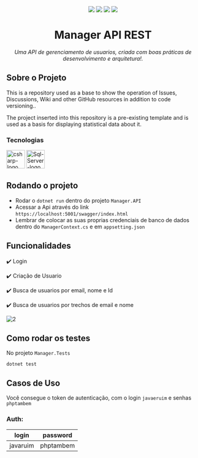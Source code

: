 <p align="center">
  <img src="http://img.shields.io/badge/Licença-MIT-green"/>
  <img src="https://img.shields.io/badge/Linguagem-CSharp-purple"/>
  <img src="http://img.shields.io/badge/.NET-8-blue"/>
   <img src="http://img.shields.io/badge/Status-Em Desenvolvimento-green "/>
</p>

<h1 align="center">Manager API REST</h1>
<p align="center"><i>Uma API de gerenciamento de usuarios, criada com boas práticas de desenvolvimento e arquitetura!.</i></p>


##  Sobre o Projeto
This is a repository used as a base to show the operation of Issues, Discussions, Wiki and other GitHub resources in addition to code versioning..

The project inserted into this repository is a pre-existing template and is used as a basis for displaying statistical data about it.

### Tecnologias
<p display="inline-block">
  <img width="48" src="https://www.freeiconspng.com/uploads/c-logo-icon-18.png" alt="csharp-logo"/>
  <img width="48" src="https://github.com/igormorantos/Manager-API-REST/assets/94862012/155c0471-b80a-4b18-abe2-ecc614e3e81a" alt="Sql-Server-logo"/>
</p>

## Rodando o projeto
- Rodar o `dotnet run` dentro do projeto `Manager.API`
- Acessar a Api através do link `https://localhost:5001/swagger/index.html`
- Lembrar de colocar as suas proprias credenciais de banco de dados dentro do `ManagerContext.cs` e em `appsetting.json`

## Funcionalidades

:heavy_check_mark: Login 

:heavy_check_mark: Criação de Usuario 

:heavy_check_mark: Busca de usuarios por email, nome e Id

:heavy_check_mark: Busca de usuarios por trechos de email e nome


![2](https://github.com/igormorantos/Manager-API-REST/assets/94862012/612b9e32-c271-4d6d-9199-cd19346b55ae)


## Como rodar os testes

No projeto `Manager.Tests`
```
dotnet test
```

## Casos de Uso

Você consegue o token de autenticação, com o login `javaeruim` e senhas `phptambem` 

### Auth: 

|login|password
| -------- |--------
|javaruim|phptambem 



